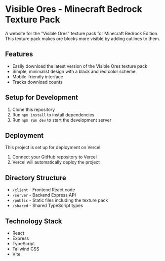 # Visible Ores - Minecraft Bedrock Texture Pack

A website for the "Visible Ores" texture pack for Minecraft Bedrock Edition. This texture pack makes ore blocks more visible by adding outlines to them.

## Features

- Easily download the latest version of the Visible Ores texture pack
- Simple, minimalist design with a black and red color scheme
- Mobile-friendly interface
- Tracks download counts

## Setup for Development

1. Clone this repository
2. Run `npm install` to install dependencies
3. Run `npm run dev` to start the development server

## Deployment

This project is set up for deployment on Vercel:

1. Connect your GitHub repository to Vercel
2. Vercel will automatically deploy the project

## Directory Structure

- `/client` - Frontend React code
- `/server` - Backend Express API
- `/public` - Static files including the texture pack
- `/shared` - Shared TypeScript types

## Technology Stack

- React
- Express
- TypeScript
- Tailwind CSS
- Vite